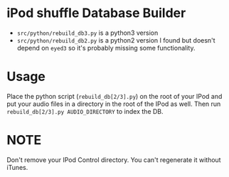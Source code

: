 # iPod shuffle Database Builder

- `src/python/rebuild_db3.py` is a python3 version
- `src/python/rebuild_db2.py` is a python2 version I found but doesn't depend on `eyed3` so it's probably missing some functionality.

# Usage

Place the python script (`rebuild_db[2/3].py`) on the root of your IPod and put your audio files in a directory in the root of the IPod as well. Then run `rebuild_db[2/3].py AUDIO_DIRECTORY` to index the DB.

# NOTE

Don't remove your IPod Control directory. You can't regenerate it without iTunes.
